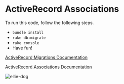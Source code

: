 # ActiveRecord Associations

To run this code, follow the following steps.

* `bundle install`
* `rake db:migrate`
* `rake console`
* Have fun!

[ActiveRecord Migrations Documentation](https://guides.rubyonrails.org/active_record_migrations.html)

[ActiveRecord Associations Documentation](https://guides.rubyonrails.org/association_basics.html)

![ellie-dog](./ellie-dog.jpg)
